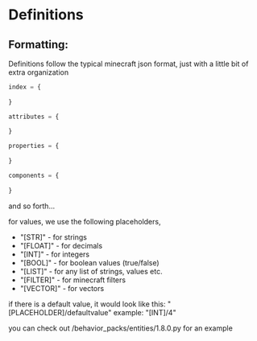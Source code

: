 # Definitions

## Formatting:

Definitions follow the typical minecraft json format, just with a little bit of extra organization

```py
index = {
    
}

attributes = {
    
}

properties = {
    
}

components = {
    
}

```

and so forth...

for values, we use the following placeholders,

* "[STR]" - for strings
* "[FLOAT]" - for decimals
* "[INT]" - for integers
* "[BOOL]" - for boolean values (true/false)
* "[LIST]" - for any list of strings, values etc.
* "[FILTER]" - for minecraft filters
* "[VECTOR]" - for vectors

if there is a default value, it would look like this:
"[PLACEHOLDER]/defaultvalue"
example:
"[INT]/4"

you can check out /behavior_packs/entities/1.8.0.py for an example
